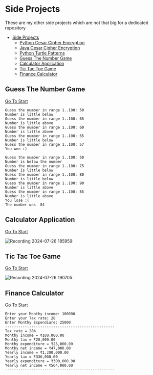 # Side Projects

These are my other side projects which are not that big for a dedicated repository

- [Side Projects](#side-projects)
  - [Python Cesar Cipher Encryption](https://github.com/Sourish-Kanna/Side-Projects/tree/main/Python%20Cesar%20Cipher%20Encryption)
  - [Java Cesar Cipher Encryption](https://github.com/Sourish-Kanna/Side-Projects/tree/main/Java%20Cesar%20Cipher%20Encryption)
  - [Python Turtle Patterns](https://github.com/Sourish-Kanna/Side-Projects/tree/main/Python%20Turtle%20Patterns)
  - [Guess The Number Game](#guess-the-number-game)
  - [Calculator Application](#calculator-application)
  - [Tic Tac Toe Game](#tic-tac-toe-game)
  - [Finance Calculator](#finance-calculator)

## Guess The Number Game

[Go To Start](#side-projects)

```Text
Guess the number in range 1..100: 50
Number is little below
Guess the number in range 1..100: 65
Number is little above
Guess the number in range 1..100: 60
Number is little above
Guess the number in range 1..100: 55
Number is little below
Guess the number in range 1..100: 57
You won :)

Guess the number in range 1..100: 50
Number is below the number
Guess the number in range 1..100: 75
Number is little below
Guess the number in range 1..100: 80
Number is little below
Guess the number in range 1..100: 90
Number is little above
Guess the number in range 1..100: 85
Number is little above
You lose :( 
The number was  84
```

## Calculator Application

[Go To Start](#side-projects)

![Recording 2024-07-26 185959](https://github.com/user-attachments/assets/c4c77f29-aaae-46f0-855d-c31ae3cad380)

## Tic Tac Toe Game

[Go To Start](#side-projects)

![Recording 2024-07-26 190705](https://github.com/user-attachments/assets/c197eb4e-4e2b-4f59-9710-4f71e0197bcf)

## Finance Calculator

[Go To Start](#side-projects)

```Text
Enter your Monthy income: 100000
Enter your Tax rate: 28
Enter Monthy Expendiure: 25000
--------------------------------------------------
Tax rate = 28%
Monthy income = ₹100,000.00
Monthy tax = ₹28,000.00
Monthy expenditure = ₹25,000.00
Monthy net income = ₹47,000.00
Yearly income = ₹1,200,000.00
Yearly tax = ₹336,000.00
Yearly expenditure = ₹300,000.00
Yearly net income = ₹564,000.00
--------------------------------------------------
```
